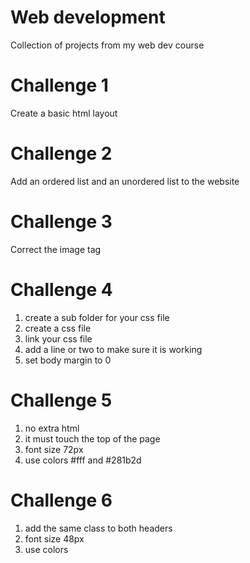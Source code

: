 # Web development
Collection of projects from my web dev course

# Challenge 1
Create a basic html layout

# Challenge 2
Add an ordered list and an unordered list to the website

# Challenge 3 
Correct the image tag

# Challenge 4
1. create a sub folder for your css file
1. create a css file 
1. link your css file
1. add a line or two to make sure it is working 
1. set body margin to 0

# Challenge 5
1. no extra html
1. it must touch the top of the page
1. font size 72px
1. use colors #fff and #281b2d

# Challenge 6
1. add the same class to both headers
1. font size 48px
1. use colors

